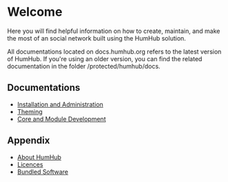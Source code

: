 Welcome 
=======

Here you will find helpful information on how to create, maintain, and make the most of an social network built using the HumHub solution.

All documentations located on docs.humhub.org refers to the latest version of HumHub. If you're using an older version, you can find the related documentation in the 
folder /protected/humhub/docs.

Documentations
--------------
- [Installation and Administration](admin/README.md)
- [Theming](theme/README.md)
- [Core and Module Development](developer/README.md)


Appendix
--------
- [About HumHub](about.md)
- [Licences](licences.md)
- [Bundled Software](bundled-software.md)





